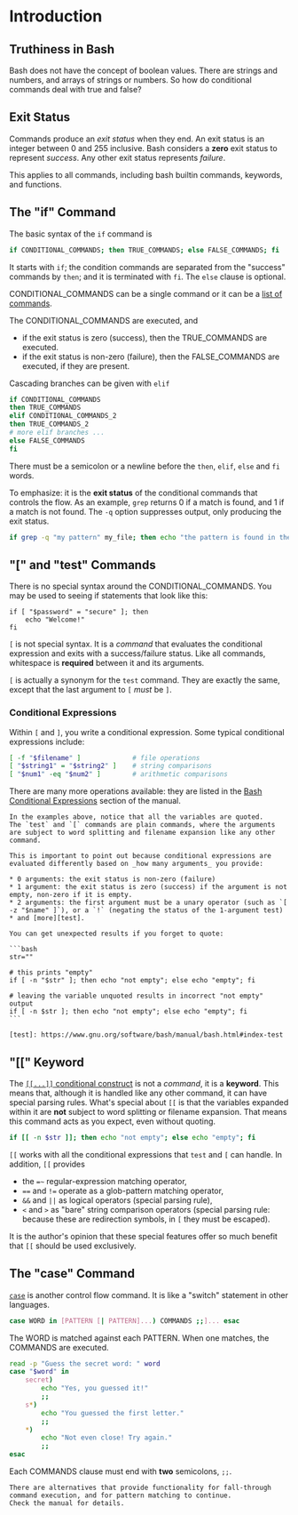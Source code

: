 # Introduction

## Truthiness in Bash

Bash does not have the concept of boolean values.
There are strings and numbers, and arrays of strings or numbers.
So how do conditional commands deal with true and false?

## Exit Status

Commands produce an _exit status_ when they end.
An exit status is an integer between 0 and 255 inclusive.
Bash considers a **zero** exit status to represent _success_.
Any other exit status represents _failure_.

This applies to all commands, including bash builtin commands, keywords, and functions.

## The "if" Command

The basic syntax of the `if` command is

```bash
if CONDITIONAL_COMMANDS; then TRUE_COMMANDS; else FALSE_COMMANDS; fi
```

It starts with `if`; the condition commands are separated from the "success" commands by `then`; and it is terminated with `fi`.
The `else` clause is optional.

CONDITIONAL_COMMANDS can be a single command or it can be a [list of commands][command-list].

The CONDITIONAL_COMMANDS are executed, and

* if the exit status is zero (success), then the TRUE_COMMANDS are executed.
* if the exit status is non-zero (failure), then the FALSE_COMMANDS are executed, if they are present.

Cascading branches can be given with `elif`
```bash
if CONDITIONAL_COMMANDS
then TRUE_COMMANDS
elif CONDITIONAL_COMMANDS_2
then TRUE_COMMANDS_2
# more elif branches ...
else FALSE_COMMANDS
fi
```

There must be a semicolon or a newline before the `then`, `elif`, `else` and `fi` words.

To emphasize: it is the **exit status** of the conditional commands that controls the flow.
As an example, `grep` returns 0 if a match is found, and 1 if a match is not found.
The `-q` option suppresses output, only producing the exit status.

```bash
if grep -q "my pattern" my_file; then echo "the pattern is found in the file"; fi
```

## "[" and "test" Commands

There is no special syntax around the CONDITIONAL_COMMANDS.
You may be used to seeing if statements that look like this:

```if
if [ "$password" = "secure" ]; then
    echo "Welcome!"
fi
```

`[` is not special syntax.
It is a _command_ that evaluates the conditional expression and exits with a success/failure status.
Like all commands, whitespace is **required** between it and its arguments.

`[` is actually a synonym for the `test` command.
They are exactly the same, except that the last argument to `[` _must_ be `]`.

### Conditional Expressions

Within `[` and `]`, you write a conditional expression.
Some typical conditional expressions include:

```bash
[ -f "$filename" ]             # file operations
[ "$string1" = "$string2" ]    # string comparisons
[ "$num1" -eq "$num2" ]        # arithmetic comparisons
```

There are many more operations available: they are listed in the [Bash Conditional Expressions][cond-expr] section of the manual.

~~~~exercism/note
In the examples above, notice that all the variables are quoted.
The `test` and `[` commands are plain commands, where the arguments are subject to word splitting and filename expansion like any other command.

This is important to point out because conditional expressions are evaluated differently based on _how many arguments_ you provide:

* 0 arguments: the exit status is non-zero (failure)
* 1 argument: the exit status is zero (success) if the argument is not empty, non-zero if it is empty.
* 2 arguments: the first argument must be a unary operator (such as `[ -z "$name" ]`), or a `!` (negating the status of the 1-argument test)
* and [more][test].

You can get unexpected results if you forget to quote:

```bash
str=""

# this prints "empty"
if [ -n "$str" ]; then echo "not empty"; else echo "empty"; fi

# leaving the variable unquoted results in incorrect "not empty" output
if [ -n $str ]; then echo "not empty"; else echo "empty"; fi
```

[test]: https://www.gnu.org/software/bash/manual/bash.html#index-test 
~~~~

## "[[" Keyword

The [`[[...]]` conditional construct][cond-construct] is not a _command_, it is a **keyword**.
This means that, although it is handled like any other command, it can have special parsing rules.
What's special about `[[` is that the variables expanded within it are **not** subject to word splitting or filename expansion.
That means this command acts as you expect, even without quoting.

```bash
if [[ -n $str ]]; then echo "not empty"; else echo "empty"; fi
```

`[[` works with all the conditional expressions that `test` and `[` can handle.
In addition, `[[` provides

* the `=~` regular-expression matching operator,
* `==` and `!=` operate as a glob-pattern matching operator,
* `&&` and `||` as logical operators (special parsing rule),
* `<` and `>` as "bare" string comparison operators (special parsing rule: because these are redirection symbols, in `[` they must be escaped).

It is the author's opinion that these special features offer so much benefit that `[[` should be used exclusively.

## The "case" Command

[`case`][case] is another control flow command. 
It is like a "switch" statement in other languages.

```bash
case WORD in [PATTERN [| PATTERN]...) COMMANDS ;;]... esac
```

The WORD is matched against each PATTERN.
When one matches, the COMMANDS are executed.

```bash
read -p "Guess the secret word: " word
case "$word" in
    secret)
        echo "Yes, you guessed it!"
        ;;
    s*)
        echo "You guessed the first letter."
        ;;
    *)
        echo "Not even close! Try again."
        ;;
esac
```

Each COMMANDS clause must end with **two** semicolons, `;;`.

~~~~exercism/note
There are alternatives that provide functionality for fall-through command execution, and for pattern matching to continue.
Check the manual for details.
~~~~

[command-list]: https://www.gnu.org/software/bash/manual/bash.html#Lists
[if]: https://www.gnu.org/software/bash/manual/bash.html#index-if 
[case]: https://www.gnu.org/software/bash/manual/bash.html#index-case 
[cond-expr]: https://www.gnu.org/software/bash/manual/bash.html#Bash-Conditional-Expressions
[cond-construct]: https://www.gnu.org/software/bash/manual/bash.html#index-_005b_005b

